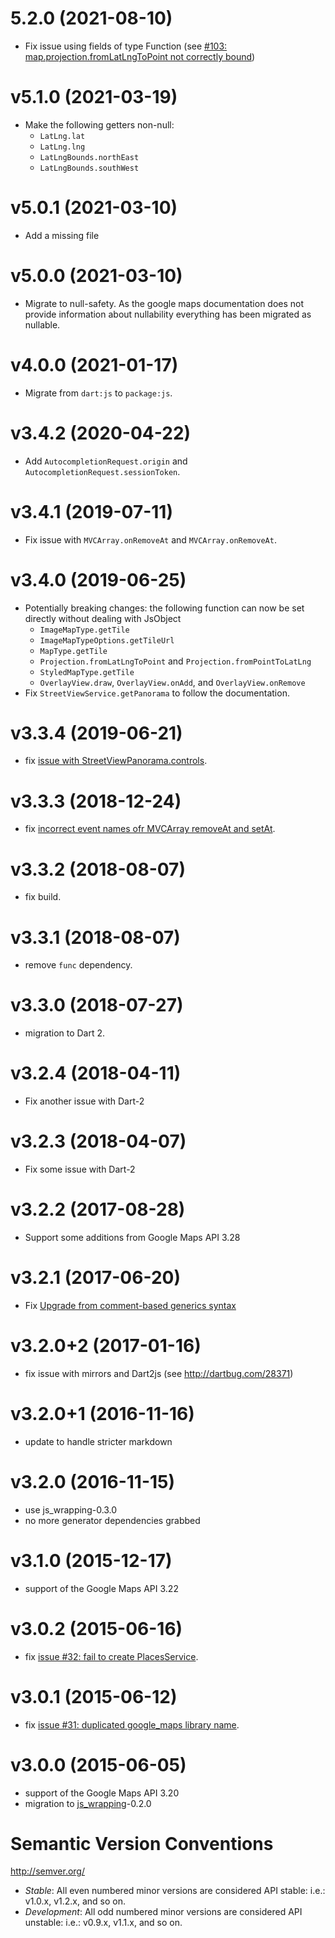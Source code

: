 # 5.2.0 (2021-08-10)

- Fix issue using fields of type Function (see [#103: map.projection.fromLatLngToPoint not correctly bound](https://github.com/a14n/dart-google-maps/issues/103))

# v5.1.0 (2021-03-19)

- Make the following getters non-null:
  - `LatLng.lat`
  - `LatLng.lng`
  - `LatLngBounds.northEast`
  - `LatLngBounds.southWest`

# v5.0.1 (2021-03-10)

- Add a missing file

# v5.0.0 (2021-03-10)

- Migrate to null-safety. As the google maps documentation does not provide information about nullability everything has been migrated as nullable.

# v4.0.0 (2021-01-17)

- Migrate from `dart:js` to `package:js`.

# v3.4.2 (2020-04-22)

- Add `AutocompletionRequest.origin` and `AutocompletionRequest.sessionToken`.

# v3.4.1 (2019-07-11)

- Fix issue with `MVCArray.onRemoveAt` and `MVCArray.onRemoveAt`.

# v3.4.0 (2019-06-25)

- Potentially breaking changes: the following function can now be set directly without dealing with JsObject
  * `ImageMapType.getTile`
  * `ImageMapTypeOptions.getTileUrl`
  * `MapType.getTile`
  * `Projection.fromLatLngToPoint` and `Projection.fromPointToLatLng`
  * `StyledMapType.getTile`
  * `OverlayView.draw`, `OverlayView.onAdd`, and `OverlayView.onRemove`
- Fix `StreetViewService.getPanorama` to follow the documentation.

# v3.3.4 (2019-06-21)

- fix [issue with StreetViewPanorama.controls](https://github.com/a14n/dart-google-maps/issues/66).

# v3.3.3 (2018-12-24)

- fix [incorrect event names ofr MVCArray removeAt and setAt](https://github.com/a14n/dart-google-maps/issues/65).

# v3.3.2 (2018-08-07)

- fix build.

# v3.3.1 (2018-08-07)

- remove `func` dependency.

# v3.3.0 (2018-07-27)

- migration to Dart 2.

# v3.2.4 (2018-04-11)

- Fix another issue with Dart-2

# v3.2.3 (2018-04-07)

- Fix some issue with Dart-2

# v3.2.2 (2017-08-28)

- Support some additions from Google Maps API 3.28

# v3.2.1 (2017-06-20)

- Fix [Upgrade from comment-based generics syntax](https://github.com/a14n/dart-google-maps/issues/45)

# v3.2.0+2 (2017-01-16)

- fix issue with mirrors and Dart2js (see http://dartbug.com/28371)

# v3.2.0+1 (2016-11-16)

- update to handle stricter markdown

# v3.2.0 (2016-11-15)

- use js_wrapping-0.3.0
- no more generator dependencies grabbed

# v3.1.0 (2015-12-17)

- support of the Google Maps API 3.22

# v3.0.2 (2015-06-16)

- fix [issue #32: fail to create PlacesService](https://github.com/a14n/dart-google-maps/issues/32).

# v3.0.1 (2015-06-12)

- fix [issue #31: duplicated google_maps library name](https://github.com/a14n/dart-google-maps/issues/31).

# v3.0.0 (2015-06-05)

- support of the Google Maps API 3.20
- migration to [js_wrapping](https://pub.dartlang.org/packages/js_wrapping)-0.2.0

# Semantic Version Conventions

http://semver.org/

- *Stable*:  All even numbered minor versions are considered API stable:
  i.e.: v1.0.x, v1.2.x, and so on.
- *Development*: All odd numbered minor versions are considered API unstable:
  i.e.: v0.9.x, v1.1.x, and so on.
